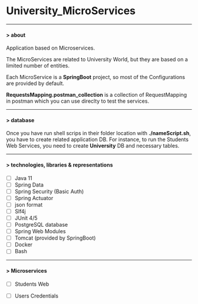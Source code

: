 # University_MicroServices

---

#### > about
Application based on Microservices.

The MicroServices are related to University World, but they are based on a limited number of entities.

Each MicroService is a **SpringBoot** project, so most of the Configurations are provided by default.

**RequestsMapping.postman_collection** is a collection of RequestMapping in postman which you can use direclty to test the services.

---

#### > database

Once you have run shell scrips in their folder location with **./nameScript.sh**, you have to create related application DB.
For instance, to run the Students Web Services, you need to create **University** DB and necessary tables. 

---
#### > technologies, libraries & representations

- [ ] Java 11
- [ ] Spring Data
- [ ] Spring Security (Basic Auth)
- [ ] Spring Actuator
- [ ] json format
- [ ] Slf4j
- [ ] JUnit 4/5
- [ ] PostgreSQL database
- [ ] Spring Web Modules
- [ ] Tomcat (provided by SpringBoot)
- [ ] Docker 
- [ ] Bash 

---
#### > Microservices

- [ ] Students Web 
- [ ] Users Credentials



